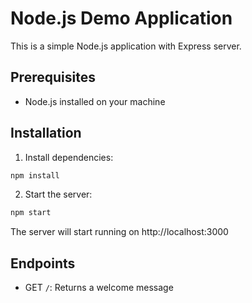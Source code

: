# Node.js Demo Application

This is a simple Node.js application with Express server.

## Prerequisites

- Node.js installed on your machine

## Installation

1. Install dependencies:
```bash
npm install
```

2. Start the server:
```bash
npm start
```

The server will start running on http://localhost:3000

## Endpoints

- GET `/`: Returns a welcome message
